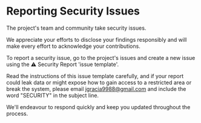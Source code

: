 # **Reporting Security Issues**

The project's team and community take security issues.

We appreciate your efforts to disclose your findings responsibly and will make every effort to acknowledge your contributions.

To report a security issue, go to the project's issues and create a new issue using the ⚠️ Security Report 'issue template'.

Read the instructions of this issue template carefully, and if your report could leak data or might expose how to gain access to a restricted area or break the system, please email [jgracia9988@gmail.com](mailto:jgracia9988@gmail.com) and include the word "SECURITY" in the subject line.

We'll endeavour to respond quickly and keep you updated throughout the process.
